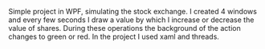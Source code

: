 Simple project in WPF, simulating the stock exchange. I created 4 windows and every few seconds I draw a value by which I increase or decrease the value of shares. During these operations the background of the action changes to green or red. In the project I used xaml and threads.
